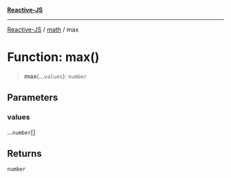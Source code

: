 [**Reactive-JS**](../../README.md)

***

[Reactive-JS](../../README.md) / [math](../README.md) / max

# Function: max()

> **max**(...`values`): `number`

## Parameters

### values

...`number`[]

## Returns

`number`
